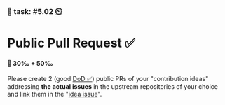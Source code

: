 ### 💪 task: #5.02 [⏲️](https://youtu.be/h1uaTOmvZbA)

# Public Pull Request ✅

#### 🏅 30‰ + 50‰

Please create 2 (good [DoD ✅](https://openpracticelibrary.com/practice/definition-of-done/)) public PRs of your "contribution ideas" addressing **the actual issues** in the upstream repositories of your choice and link them in the "[idea issue](https://github.com/digital-sustainability/module-eoss-hs23-sandbox/issues/131)".